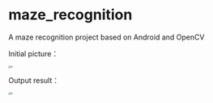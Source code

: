 # maze_recognition

A maze recognition project based on Android and OpenCV

Initial picture：

<img src="https://github.com/cyz020403/maze_recognition/blob/main/in.jpg" alt="in" style="zoom:30%;" />

Output result：

<img src="https://github.com/cyz020403/maze_recognition/blob/main/out.jpg" alt="in" style="zoom:30%;" />
